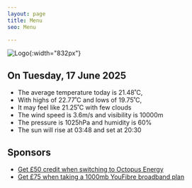 ```yaml
---
layout: page
title: Menu
seo: Menu

---
```


![Logo](/images/logo.jpg){:width="832px"}

<!-- weather_marker starts -->
## On Tuesday, 17 June 2025

- The average temperature today is 21.48˚C,
- With highs of 22.77˚C and lows of 19.75˚C,
- It may feel like 21.25˚C with few clouds
- The wind speed is 3.6m/s and visibility is 10000m
- The pressure is 1025hPa and humidity is 60%
- The sun will rise at 03:48 and set at 20:30

<!-- weather_marker ends -->

## Sponsors

- [Get £50 credit when switching to Octopus Energy](https://bit.ly/3oD1nnS)
- [Get £75 when taking a 1000mb YouFibre broadband plan](https://aklam.io/91zWhU?)
